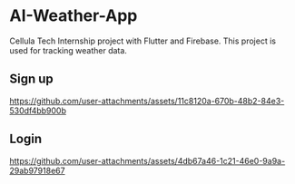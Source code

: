 # AI-Weather-App

Cellula Tech Internship project with Flutter and Firebase. This project is used for tracking weather data.

## Sign up

https://github.com/user-attachments/assets/11c8120a-670b-48b2-84e3-530df4bb900b

## Login

https://github.com/user-attachments/assets/4db67a46-1c21-46e0-9a9a-29ab97918e67

